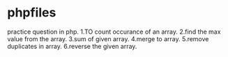 # phpfiles
practice question in php.
1.TO count occurance of an array.
2.find the max value from the array.
3.sum of given array.
4.merge to array.
5.remove duplicates in array.
6.reverse the given array.
